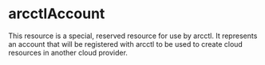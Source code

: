 # arcctlAccount

This resource is a special, reserved resource for use by arcctl. It represents
an account that will be registered with arcctl to be used to create cloud
resources in another cloud provider.
